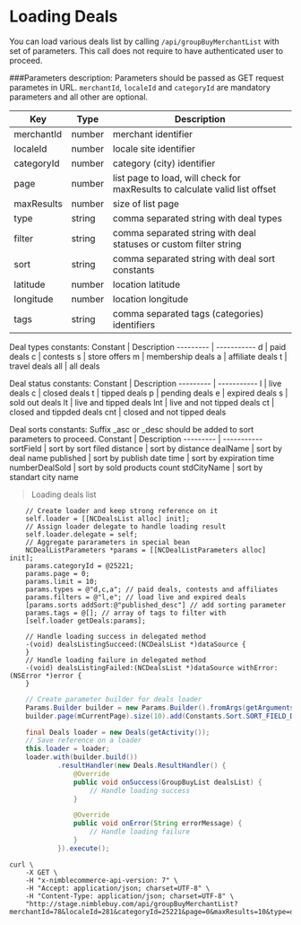 # Loading Deals

You can load various deals list by calling `/api/groupBuyMerchantList` with set of parameters. 
This call does not require to have authenticated user to proceed. 

###Parameters description:
Parameters should be passed as GET request parametes in URL. `merchantId`, `localeId` and `categoryId` are mandatory parameters and all other are optional.

Key | Type | Description
--------- | --------- | -----------
merchantId | number | merchant identifier
localeId | number | locale site identifier
categoryId | number | category (city) identifier
page | number | list page to load, will check for maxResults to calculate valid list offset
maxResults | number | size of list page
type | string | comma separated string with deal types
filter | string | comma separated string with deal statuses or custom filter string
sort | string | comma separated string with deal sort constants
latitude | number | location latitude
longitude | number | location longitude
tags | string | comma separated tags (categories) identifiers

Deal types constants:
Constant | Description
--------- | -----------
d | paid deals
c | contests
s | store offers
m | membership deals
a | affiliate deals
t | travel deals
all | all deals

Deal status constants:
Constant | Description
--------- | -----------
l | live deals
c | closed deals
t | tipped deals
p | pending deals
e | expired deals
s | sold out deals
lt | live and tipped deals
lnt | live and not tipped deals
ct | closed and tippded deals
cnt | closed and not tipped deals

Deal sorts constants:
Suffix _asc or _desc should be added to sort parameters to proceed.
Constant | Description
--------- | -----------
sortField | sort by sort filed
distance | sort by distance
dealName | sort by deal name
published | sort by publish date
time | sort by expiration time
numberDealSold | sort by sold products count
stdCityName | sort by standart city name

> Loading deals list

```objective_c
	// Create loader and keep strong reference on it
	self.loader = [[NCDealsList alloc] init];
	// Assign loader delegate to handle loading result
	self.loader.delegate = self;
	// Aggregate pararameters in special bean
	NCDealListParameters *params = [[NCDealListParameters alloc] init];
	params.categoryId = @25221;
	params.page = 0;
	params.limit = 10;
	params.types = @"d,c,a"; // paid deals, contests and affiliates
	params.filters = @"l,e"; // load live and expired deals
	[params.sorts addSort:@"published_desc"] // add sorting parameter 
	params.tags = @[]; // array of tags to filter with
	[self.loader getDeals:params];
	
	// Handle loading success in delegated method
	-(void) dealsListingSucceed:(NCDealsList *)dataSource {
	}
	// Handle loading failure in delegated method
	-(void) dealsListingFailed:(NCDealsList *)dataSource withError:(NSError *)error {
	}
```

```java
	// Create parameter builder for deals loader
	Params.Builder builder = new Params.Builder().fromArgs(getArguments());
	builder.page(mCurrentPage).size(10).add(Constants.Sort.SORT_FIELD_DESC).add(Constants.Status.LIVE).add(Constants.Type.deals());

	final Deals loader = new Deals(getActivity());
	// Save reference on a loader
	this.loader = loader;
	loader.with(builder.build())
			.resultHandler(new Deals.ResultHandler() {
				@Override
				public void onSuccess(GroupBuyList dealsList) {
					// Handle loading success
				}

				@Override
				public void onError(String errorMessage) {
					// Handle loading failure
				}
			}).execute();
```

```shell
curl \
	-X GET \
	-H "x-nimblecommerce-api-version: 7" \
	-H "Accept: application/json; charset=UTF-8" \
	-H "Content-Type: application/json; charset=UTF-8" \
	"http://stage.nimblebuy.com/api/groupBuyMerchantList?merchantId=78&localeId=281&categoryId=25221&page=0&maxResults=10&type=d%2Cc%2Cs%2Ca&sort=sortField_desc"
```